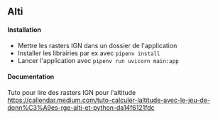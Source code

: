## Alti

#### Installation

- Mettre les rasters IGN dans un dossier de l'application
- Installer les librairies par ex avec `pipenv install`
- Lancer l'application avec `pipenv run uvicorn main:app`

#### Documentation 

Tuto pour lire des rasters IGN pour l'altitude https://callendar.medium.com/tuto-calculer-laltitude-avec-le-jeu-de-donn%C3%A9es-rge-alti-et-python-da14f6121fdc 